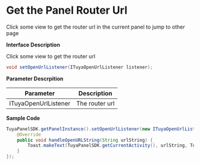 # Get the Panel Router Url

Click some view to get the router url in the current panel to jump to other page

**Interface Description**

Click some view to get the router url

``` java
void setOpenUrlListener(ITuyaOpenUrlListener listener);
```
**Parameter Descrpition**

| Parameter                 | Description                     |
| -------------------- | ------------------------ |
| ITuyaOpenUrlListener | The router url |

**Sample Code**
``` java
TuyaPanelSDK.getPanelInstance().setOpenUrlListener(new ITuyaOpenUrlListener() {
    @Override
    public void handleOpenURLString(String urlString) {
        Toast.makeText(TuyaPanelSDK.getCurrentActivity(), urlString, Toast.LENGTH_SHORT).show();
    }
});
```